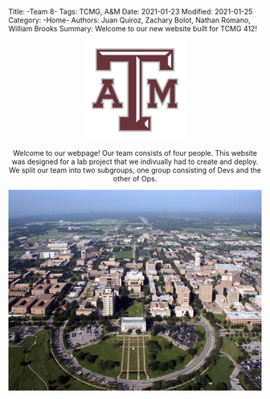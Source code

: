 Title: -Team 8- 
Tags: TCMG, A&M
Date: 2021-01-23
Modified: 2021-01-25
Category: -Home-
Authors: Juan Quiroz, Zachary Bolot, Nathan Romano, William Brooks
Summary: Welcome to our new website built for TCMG 412!

<html>
    <head>
        <title>-Team 8-</title>
        <meta name="tags" content="TCMG, A&M" />
        <meta name="date" content="2021-01-23" />
        <meta name="modified" content="2021-01-25" />
        <meta name="category" content="-Home-" />
        <meta name="authors" content="Juan Quiroz, Zachary Bolot, Nathan Romano, William Brooks" />
        <meta name="summary" content="Welcome to our new website built for TCMG 412!" />
    </head>
    <body>
        <center><img src="images/logo.jpg" alt="Texas A&M Logo" width="200" height="200">
        <p>Welcome to our webpage! Our team consists of four people. This website was designed for a lab project that we indivually had to create and deploy. We split our team into two subgroups, one group consisting of Devs and the other of Ops.</p>
        <img src="images/campus.jpg" alt="Texas A&M Campus" width="700"height="400"></center>
    </body>
</html>
